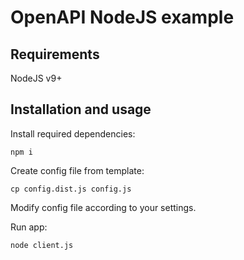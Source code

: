OpenAPI NodeJS example
======================

Requirements
------------

NodeJS v9+

Installation and usage
----------------------

Install required dependencies:

```npm i```

Create config file from template:

```
cp config.dist.js config.js
```

Modify config file according to your settings.

Run app:

```
node client.js
```
